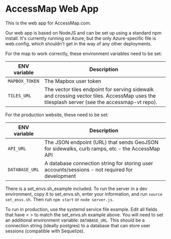 AccessMap Web App
=================

This is the web app for AccessMap.com.

Our web app is based on NodeJS and can be set up using a standard npm install. It's currently running on Azure, but the only Azure-specific file is web.config, which shouldn't get in the way of any other deployments.

For the map to work correctly, these environment variables need to be set:

| ENV variable | Description |
| --- | --- |
| `MAPBOX_TOKEN` | The Mapbox user token  |
| `TILES_URL` | The vector tiles endpoint for serving sidewalk and crossing vector tiles. AccessMap uses the tilesplash server (see the accessmap-vt repo).

For the production website, these need to be set:

| ENV variable | Description |
| --- | --- |
| `API_URL` | The JSON endpoint (URL) that sends GeoJSON for sidewalks, curb ramps, etc - the AccessMap API |
| `DATABASE_URL` | A database connection string for storing user accounts/sessions - not required for development

There is a set_envs.sh_example included. To run the server in a dev environment, copy it to set_envs.sh, enter your information, and run `source set_envs.sh`. Then run `npm start` or `node server.js`.

To run in production, use the systemd service file example. Edit all fields
that have &lt; &gt; to match the set_envs.sh example above. You will need to
set an additional environment variable: `DATABASE_URL`. This should be a
connection string (ideally postgres) to a database that can store user sessions
(compatible with Sequelize).
